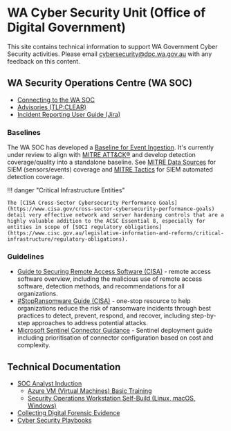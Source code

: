 # WA Cyber Security Unit (Office of Digital Government)

This site contains technical information to support WA Government Cyber Security activities. Please email cybersecurity@dpc.wa.gov.au with any feedback on this content.

## WA Security Operations Centre (WA SOC)

- [Connecting to the WA SOC](onboarding.md)    
- [Advisories (TLP:CLEAR)](advisories.md)
- [Incident Reporting User Guide (Jira)](docs/incident-reporting.md)

### Baselines

The WA SOC has developed a [Baseline for Event Ingestion](onboarding/baseline-event-ingestion.md). It's currently under review to align with [MITRE ATT&CK®](https://attack.mitre.org) and develop detection coverage/quality into a standalone baseline. See [MITRE Data Sources](https://attack.mitre.org/datasources/) for SIEM (sensors/events) coverage and [MITRE Tactics](https://attack.mitre.org/tactics/enterprise/) for SIEM automated detection coverage.


!!! danger "Critical Infrastructure Entities"

    The [CISA Cross-Sector Cybersecurity Performance Goals](https://www.cisa.gov/cross-sector-cybersecurity-performance-goals) detail very effective network and server hardening controls that are a highly valuable addition to the ACSC Essential 8, especially for entities in scope of [SOCI regulatory obligations](https://www.cisc.gov.au/legislative-information-and-reforms/critical-infrastructure/regulatory-obligations).


### Guidelines

- [Guide to Securing Remote Access Software (CISA)](https://www.cisa.gov/resources-tools/resources/guide-securing-remote-access-software) - remote access software overview, including the malicious use of remote access software, detection methods, and recommendations for all organizations.
- [#StopRansomware Guide (CISA)](https://www.cisa.gov/resources-tools/resources/stopransomware-guide) - one-stop resource to help organizations reduce the risk of ransomware incidents through best practices to detect, prevent, respond, and recover, including step-by-step approaches to address potential attacks.
- [Microsoft Sentinel Connector Guidance](onboarding/sentinel-guidance.md) - Sentinel deployment guide including prioritisation of connector configuration based on cost and complexity.


## Technical Documentation

- [SOC Analyst Induction](docs/analyst-induction.md)
  - [Azure VM (Virtual Machines) Basic Training](docs/azure-basics.md)
  - [Security Operations Workstation Self-Build (Linux, macOS, Windows)](docs/workstations.md)
- [Collecting Digital Forensic Evidence](docs/collecting-evidence.md)
- [Cyber Security Playbooks](docs/playbooks.md)





<script>
    if (window.location.hash && window.location.hash[1] === "/") {
        var location_parts = window.location.hash.slice(1).split("?id=");
        window.location.hash = '';
        if (location_parts[1]) {
            window.location.hash = location_parts[1];
        }
        window.location.pathname = window.location.pathname + location_parts[0].replace(".md", "");
    }
</script>
